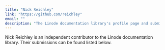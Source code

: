 ```yaml
---
title: "Nick Reichley"
link: "https://github.com/reichley"
email: ""
description: "The Linode documentation library's profile page and submission listing for Nick Reichley"
---
```


Nick Reichley is an independent contributor to the Linode documentation library. Their submissions can be found listed below.